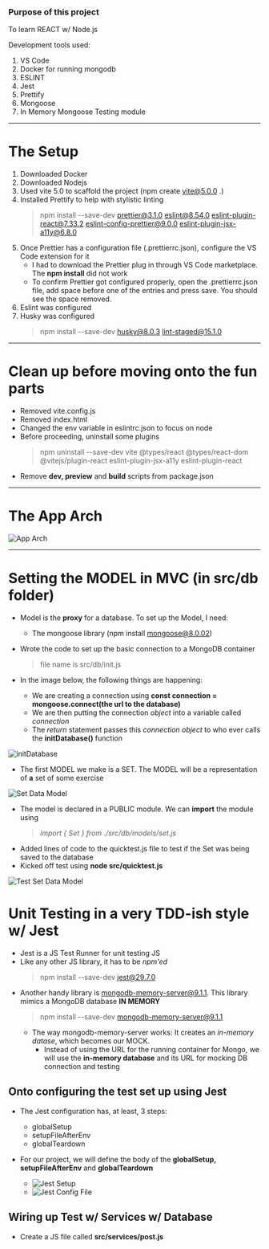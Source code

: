 ### Purpose of this project

To learn REACT w/ Node.js

Development tools used:

1. VS Code
2. Docker for running mongodb
3. ESLINT
4. Jest
5. Prettify
6. Mongoose
7. In Memory Mongoose Testing module

---

# The Setup

1. Downloaded Docker
2. Downloaded Nodejs
3. Used vite 5.0 to scaffold the project (npm create vite@5.0.0 .)
4. Installed Prettify to help with stylistic linting
   > npm install --save-dev prettier@3.1.0 eslint@8.54.0 eslint-plugin-react@7.33.2 eslint-config-prettier@9.0.0 eslint-plugin-jsx-a11y@6.8.0
5. Once Prettier has a configuration file (.prettierrc.json), configure the VS Code extension for it
   - I had to download the Prettier plug in through VS Code marketplace. The **npm install** did not work
   - To confirm Prettier got configured properly, open the .prettierrc.json file, add space before one of the entries and press save. You should see the space removed.
6. Eslint was configured
7. Husky was configured
   > npm install --save-dev husky@8.0.3 lint-staged@15.1.0

---

# Clean up before moving onto the fun parts

- Removed vite.config.js
- Removed index.html
- Changed the env variable in eslintrc.json to focus on node
- Before proceeding, uninstall some plugins
  > npm uninstall --save-dev vite @types/react @types/react-dom @vitejs/plugin-react eslint-plugin-jsx-a11y eslint-plugin-react
- Remove **dev, preview** and **build** scripts from package.json

---

# The App Arch

![App Arch](https://github.com/usmanlakhani/Equity/blob/main/images/app-arch.png)

---

# Setting the MODEL in MVC (in src/db folder)

- Model is the **proxy** for a database. To set up the Model, I need:

  - The mongoose library (npm install mongoose@8.0.02)

- Wrote the code to set up the basic connection to a MongoDB container

  > file name is src/db/init.js

- In the image below, the following things are happening:
  - We are creating a connection using **const connection = mongoose.connect(the url to the database)**
  - We are then putting the connection _object_ into a variable called _connection_
  - The _return_ statement passes this _connection object_ to who ever calls the **initDatabase()** function

![initDatabase](https://github.com/usmanlakhani/Equity/blob/main/images/initDatabase.png)

- The first MODEL we make is a SET. The MODEL will be a representation of **a** set of some exercise

![Set Data Model](https://github.com/usmanlakhani/Equity/blob/main/images/Set-Model.png)

- The model is declared in a PUBLIC module. We can **import** the module using
  > _import { Set } from ./src/db/models/set.js_
- Added lines of code to the quicktest.js file to test if the Set was being saved to the database
- Kicked off test using **node src/quicktest.js**

![Test Set Data Model](https://github.com/usmanlakhani/Equity/blob/main/images/Test_Set_Model.png)

# Unit Testing in a very TDD-ish style w/ Jest

- Jest is a JS Test Runner for unit testing JS
- Like any other JS library, it has to be _npm'ed_
  > npm install --save-dev jest@29.7.0
- Another handy library is mongodb-memory-server@9.1.1. This library mimics a MongoDB database **IN MEMORY**
  > npm install --save-dev mongodb-memory-server@9.1.1
  - The way mongodb-memory-server works: It creates an _in-memory datase_, which becomes our MOCK.
    - Instead of using the URL for the running container for Mongo, we will use the **in-memory database** and its URL for mocking DB connection and testing

## Onto configuring the test set up using Jest

- The Jest configuration has, at least, 3 steps:

  - globalSetup
  - setupFileAfterEnv
  - globalTeardown

- For our project, we will define the body of the **globalSetup, setupFileAfterEnv** and **globalTeardown**
  - ![Jest Setup](https://github.com/usmanlakhani/Equity/blob/main/images/Jest_Configuration.png)
  - ![Jest Config File](https://github.com/usmanlakhani/Equity/blob/main/images/Jest_Config.png)

## Wiring up Test w/ Services w/ Database

- Create a JS file called **src/services/post.js**

